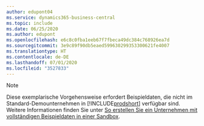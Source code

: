 ```yaml
---
author: edupont04
ms.service: dynamics365-business-central
ms.topic: include
ms.date: 06/25/2020
ms.author: edupont
ms.openlocfilehash: e6c8c0fba1eeb67f7fbeca49dc384c768926ea7d
ms.sourcegitcommit: 3e9c89f90db5eaed599630299353300621fe4007
ms.translationtype: HT
ms.contentlocale: de-DE
ms.lasthandoff: 07/01/2020
ms.locfileid: "3527833"
---
```

> [!NOTE]
> Diese exemplarische Vorgehensweise erfordert Beispieldaten, die nicht im Standard-Demounternehmen in [!INCLUDE[prodshort](prodshort.md)] verfügbar sind. Weitere Informationen finden Sie unter [So erstellen Sie ein Unternehmen mit vollständigen Beispieldaten in einer Sandbox](../across-how-create-sandbox-environment.md#to-create-a-company-with-complete-sample-data-in-a-sandbox).  
